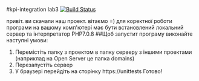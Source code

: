 #kpi-integration lab3 [![Build Status](https://travis-ci.org/rewenset/kpi-integration-testing.svg?branch=master)](https://travis-ci.org/rewenset/kpi-integration-testing)

привіт. ви скачали наш проект. вітаємо =)
для коректної роботи програми на вашому комп'ютері має бути встановлений локальний сервер та 
інтерпретатор РНР7.0.8
##Щоб запустит програму виконайте наступні умови:
1. Перемістіть папку з проектом в папку серверу з іншими проектами (наприклад на Open Server 
це папка domains)
2. Перезапустіть сервер
3. У браузері перейдіть на сторінку https://unittests
Готово!